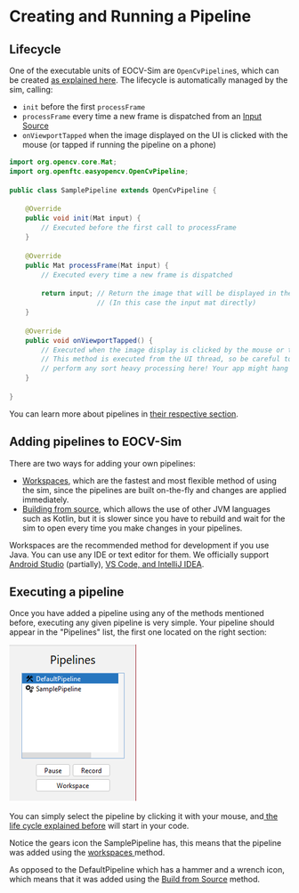 # Creating and Running a Pipeline

## Lifecycle

One of the executable units of EOCV-Sim are `OpenCvPipeline`s, which can be created [as explained here](./). The lifecycle is automatically managed by the sim, calling:

* `init` before the first `processFrame`
* `processFrame` every time a new frame is dispatched from an [Input Source](../../features/input-sources.md)
* `onViewportTapped` when the image displayed on the UI is clicked with the mouse (or tapped if running the pipeline on a phone)

```java
import org.opencv.core.Mat;
import org.openftc.easyopencv.OpenCvPipeline;

public class SamplePipeline extends OpenCvPipeline {

    @Override
    public void init(Mat input) {
        // Executed before the first call to processFrame
    }

    @Override
    public Mat processFrame(Mat input) {
        // Executed every time a new frame is dispatched

        return input; // Return the image that will be displayed in the viewport
                      // (In this case the input mat directly)
    }

    @Override
    public void onViewportTapped() {
        // Executed when the image display is clicked by the mouse or tapped
        // This method is executed from the UI thread, so be careful to not
        // perform any sort heavy processing here! Your app might hang otherwise
    }

}
```

You can learn more about pipelines in [their respective section](./).

## Adding pipelines to EOCV-Sim

There are two ways for adding your own pipelines:

* [Workspaces](../../workspaces/what-are-workspaces.md), which are the fastest and most flexible method of using the sim, since the pipelines are built on-the-fly and changes are applied immediately.
* [Building from source](../../other/building-from-source.md), which allows the use of other JVM languages such as Kotlin, but it is slower since you have to rebuild and wait for the sim to open every time you make changes in your pipelines.

Workspaces are the recommended method for development if you use Java. You can use any IDE or text editor for them. We officially support [Android Studio](../../workspaces/android-studio.md) (partially), [VS Code, and IntelliJ IDEA](../../workspaces/vscode-and-intellij.md).

## Executing a pipeline

Once you have added a pipeline using any of the methods mentioned before, executing any given pipeline is very simple. Your pipeline should appear in the "Pipelines" list, the first one located on the right section:

![In this case we will use the SamplePipeline shown before](<../../.gitbook/assets/image (1) (2).png>)

You can simply select the pipeline by clicking it with your mouse, and[ the life cycle explained before](how-it-works.md#lifecycle) will start in your code.&#x20;

Notice the gears icon the SamplePipeline has, this means that the pipeline was added using the [workspaces ](../../workspaces/what-are-workspaces.md)method.&#x20;

As opposed to the DefaultPipeline which has a hammer and a wrench icon, which means that it was added using the [Build from Source](../../other/building-from-source.md) method.
